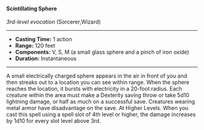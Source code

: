 #### Scintillating Sphere
*3rd-level evocation* (Sorcerer,Wizard)
___
- **Casting Time:** 1 action
- **Range:** 120 feet
- **Components:** V, S, M (a small glass sphere and a pinch of iron oxide)
- **Duration:** Instantaneous
---
A small electrically charged sphere appears in the
air in front of you and then streaks out to a location
you can see within range. When the sphere reaches
the location, it bursts with electricity in a 20-foot
radius. Each creature within the area must make a
Dexterity saving throw or take 5d10 lightning
damage, or half as much on a successful save. Creatures wearing metal armor have disadvantage
on the save.
At Higher Levels.  When you cast this spell using
a spell slot of 4th level or higher, the damage
increases by 1d10 for every slot level above 3rd.
